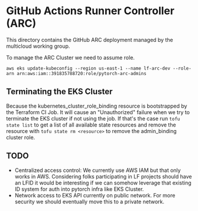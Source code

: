 # GitHub Actions Runner Controller (ARC)

This directory contains the GitHub ARC deployment managed by the
multicloud working group.

To manage the ARC Cluster we need to assume role.

`aws eks update-kubeconfig --region us-east-1 --name lf-arc-dev --role-arn arn:aws:iam::391835788720:role/pytorch-arc-admins`

## Terminating the EKS Cluster

Because the kubernetes_cluster_role_binding resource is bootstrapped by the
Terraform CI Job. It will cause an "Unauthorized" failure when we try to
terminate the EKS cluster if not using the job. If that's the case run
`tofu state list` to get a list of all available state resources and remove
the resource with `tofu state rm <resource>` to remove the admin_binding
cluster role.

## TODO

* Centralized access control: We currently use AWS IAM but that only works in
  AWS. Considering folks participating in LF projects should have an LFID it
  would be interesting if we can somehow leverage that existing ID system for
  auth into pytorch infra like EKS Cluster.
* Network access to EKS API currently on public network. For more security we
  should eventually move this to a private network.
